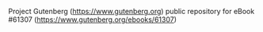 Project Gutenberg (https://www.gutenberg.org) public repository for
eBook #61307 (https://www.gutenberg.org/ebooks/61307)
